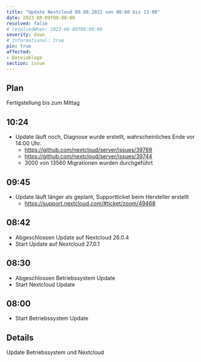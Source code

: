 ```yaml
---
title: "Update Nextcloud 09.08.2022 von 08:00 bis 13:00"
date: 2023-08-09T08:00:00
resolved: false
# resolvedWhen: 2023-08-09T08:00:00
severity: down
# informational: true
pin: true 
affected:
- Dateiablage
section: issue
---
```


## Plan

Fertigstellung bis zum Mittag

## 10:24

* Update läuft noch, Diagnose wurde erstellt, wahrscheinliches Ende vor 14:00 Uhr.
  * https://github.com/nextcloud/server/issues/39769
  * https://github.com/nextcloud/server/issues/39744
  * 3000 von 13560 Migrationen wurden durchgeführt

## 09:45

* Update läuft länger als geplant, Supportticket beim Hersteller erstellt
  * https://support.nextcloud.com/#ticket/zoom/49468

## 08:42

* Abgeschlossen Update auf Nextcloud 26.0.4
* Start Update auf Nextcloud 27.0.1

## 08:30

* Abgeschlossen Betriebssystem Update
* Start Nextcloud Update

## 08:00 

* Start Betriebssystem Update

## Details

Update Betriebssystem und Nextcloud
